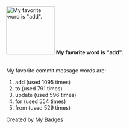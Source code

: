 <img src="https://my-badges.github.io/my-badges/favorite-word.png" alt="My favorite word is &quot;add&quot;." title="My favorite word is &quot;add&quot;." width="128">
<strong>My favorite word is &quot;add&quot;.</strong>
<br><br>

My favorite commit message words are:

1. add (used 1095 times)
2. to (used 791 times)
3. update (used 596 times)
4. for (used 554 times)
5. from (used 529 times)


Created by <a href="https://github.com/my-badges/my-badges">My Badges</a>